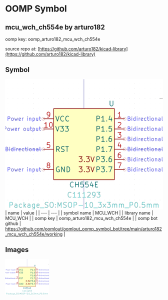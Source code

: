 # OOMP Symbol  
## mcu_wch_ch554e  by arturo182  
  
oomp key: oomp_arturo182_mcu_wch_ch554e  
  
source repo at: [https://github.com/arturo182/kicad-library](https://github.com/arturo182/kicad-library)  
## Symbol  
  
[![working.png](working_600.png)](working.png)  
| name | value | 
| --- | --- | 
| symbol name | MCU_WCH | 
| library name | MCU_WCH | 
| oomp key | oomp_arturo182_mcu_wch_ch554e | 
| oomp bot github | https://github.com/oomlout/oomlout_oomp_symbol_bot/tree/main/arturo182_mcu_wch_ch554e/working | 
## Images  
  
[![working.png](working_140.png)](working.png)  
